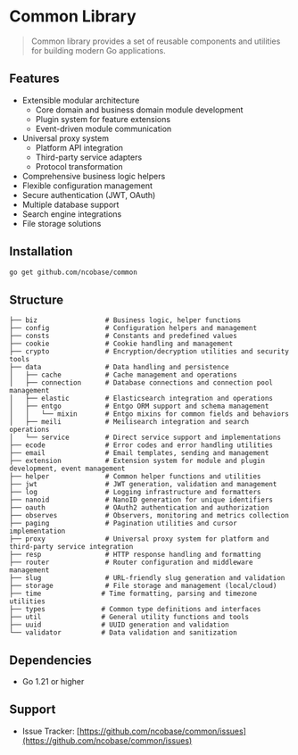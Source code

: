 # Common Library

> Common library provides a set of reusable components and utilities for building modern Go applications.

## Features

- Extensible modular architecture
  - Core domain and business domain module development
  - Plugin system for feature extensions
  - Event-driven module communication
- Universal proxy system
  - Platform API integration
  - Third-party service adapters
  - Protocol transformation
- Comprehensive business logic helpers
- Flexible configuration management
- Secure authentication (JWT, OAuth)
- Multiple database support
- Search engine integrations
- File storage solutions

## Installation

```bash
go get github.com/ncobase/common
```

## Structure

```plaintext
├── biz                 # Business logic, helper functions
├── config              # Configuration helpers and management
├── consts              # Constants and predefined values
├── cookie              # Cookie handling and management
├── crypto              # Encryption/decryption utilities and security tools
├── data                # Data handling and persistence
│   ├── cache           # Cache management and operations
│   ├── connection      # Database connections and connection pool management
│   ├── elastic         # Elasticsearch integration and operations
│   ├── entgo           # Entgo ORM support and schema management
│   │   └── mixin       # Entgo mixins for common fields and behaviors
│   ├── meili           # Meilisearch integration and search operations
│   └── service         # Direct service support and implementations
├── ecode               # Error codes and error handling utilities
├── email               # Email templates, sending and management
├── extension           # Extension system for module and plugin development, event management
├── helper              # Common helper functions and utilities
├── jwt                 # JWT generation, validation and management
├── log                 # Logging infrastructure and formatters
├── nanoid              # NanoID generation for unique identifiers
├── oauth               # OAuth2 authentication and authorization
├── observes            # Observers, monitoring and metrics collection
├── paging              # Pagination utilities and cursor implementation
├── proxy               # Universal proxy system for platform and third-party service integration
├── resp                # HTTP response handling and formatting
├── router              # Router configuration and middleware management
├── slug                # URL-friendly slug generation and validation
├── storage             # File storage and management (local/cloud)
├── time               # Time formatting, parsing and timezone utilities
├── types              # Common type definitions and interfaces
├── util               # General utility functions and tools
├── uuid               # UUID generation and validation
└── validator          # Data validation and sanitization
```

## Dependencies

- Go 1.21 or higher

## Support

- Issue Tracker: [https://github.com/ncobase/common/issues](https://github.com/ncobase/common/issues)
